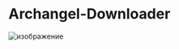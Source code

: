 # Archangel-Downloader
![изображение](https://github.com/user-attachments/assets/f72a7c1d-0978-43cc-83b5-cbe7bea0a185)
